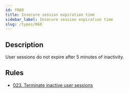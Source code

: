 ```yaml
---
id: f068
title: Insecure session expiration time
sidebar_label: Insecure session expiration time
slug: /types/068
---
```


## Description

User sessions do not expire after 5 minutes of inactivity.

## Rules

- [023. Terminate inactive user sessions](/criteria/session/023)
